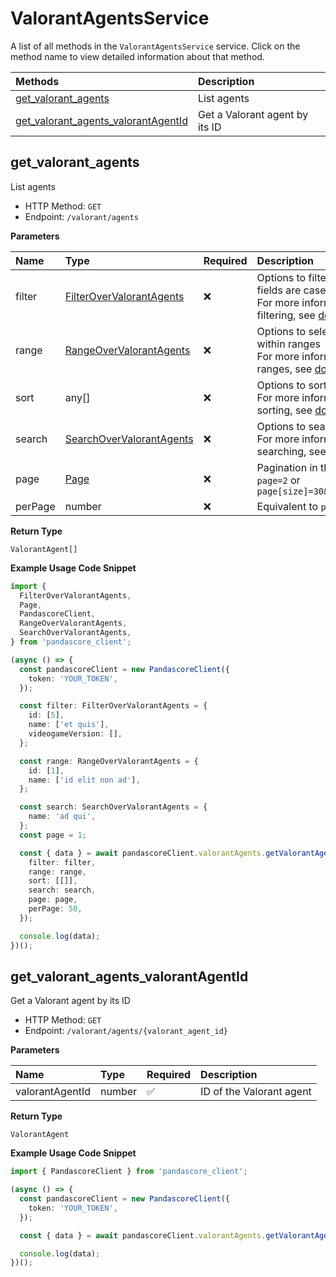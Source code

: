 # ValorantAgentsService

A list of all methods in the `ValorantAgentsService` service. Click on the method name to view detailed information about that method.

| Methods                                                                     | Description                    |
| :-------------------------------------------------------------------------- | :----------------------------- |
| [get_valorant_agents](#get_valorant_agents)                                 | List agents                    |
| [get_valorant_agents_valorantAgentId](#get_valorant_agents_valorantagentid) | Get a Valorant agent by its ID |

## get_valorant_agents

List agents

- HTTP Method: `GET`
- Endpoint: `/valorant/agents`

**Parameters**

| Name    | Type                                                              | Required | Description                                                                                                                                         |
| :------ | :---------------------------------------------------------------- | :------- | :-------------------------------------------------------------------------------------------------------------------------------------------------- |
| filter  | [FilterOverValorantAgents](../models/FilterOverValorantAgents.md) | ❌       | Options to filter results. String fields are case sensitive <br/>For more information on filtering, see [docs](/docs/filtering-and-sorting#filter). |
| range   | [RangeOverValorantAgents](../models/RangeOverValorantAgents.md)   | ❌       | Options to select results within ranges <br/>For more information on ranges, see [docs](/docs/filtering-and-sorting#range).                         |
| sort    | any[]                                                             | ❌       | Options to sort results <br/>For more information on sorting, see [docs](/docs/filtering-and-sorting#sort).                                         |
| search  | [SearchOverValorantAgents](../models/SearchOverValorantAgents.md) | ❌       | Options to search results <br/>For more information on searching, see [docs](/docs/filtering-and-sorting#search).                                   |
| page    | [Page](../models/Page.md)                                         | ❌       | Pagination in the form of `page=2` or `page[size]=30&page[number]=2`                                                                                |
| perPage | number                                                            | ❌       | Equivalent to `page[size]`                                                                                                                          |

**Return Type**

`ValorantAgent[]`

**Example Usage Code Snippet**

```typescript
import {
  FilterOverValorantAgents,
  Page,
  PandascoreClient,
  RangeOverValorantAgents,
  SearchOverValorantAgents,
} from 'pandascore_client';

(async () => {
  const pandascoreClient = new PandascoreClient({
    token: 'YOUR_TOKEN',
  });

  const filter: FilterOverValorantAgents = {
    id: [5],
    name: ['et quis'],
    videogameVersion: [],
  };

  const range: RangeOverValorantAgents = {
    id: [1],
    name: ['id elit non ad'],
  };

  const search: SearchOverValorantAgents = {
    name: 'ad qui',
  };
  const page = 1;

  const { data } = await pandascoreClient.valorantAgents.getValorantAgents({
    filter: filter,
    range: range,
    sort: [[]],
    search: search,
    page: page,
    perPage: 50,
  });

  console.log(data);
})();
```

## get_valorant_agents_valorantAgentId

Get a Valorant agent by its ID

- HTTP Method: `GET`
- Endpoint: `/valorant/agents/{valorant_agent_id}`

**Parameters**

| Name            | Type   | Required | Description              |
| :-------------- | :----- | :------- | :----------------------- |
| valorantAgentId | number | ✅       | ID of the Valorant agent |

**Return Type**

`ValorantAgent`

**Example Usage Code Snippet**

```typescript
import { PandascoreClient } from 'pandascore_client';

(async () => {
  const pandascoreClient = new PandascoreClient({
    token: 'YOUR_TOKEN',
  });

  const { data } = await pandascoreClient.valorantAgents.getValorantAgentsValorantAgentId(4);

  console.log(data);
})();
```

<!-- This file was generated by liblab | https://liblab.com/ -->
